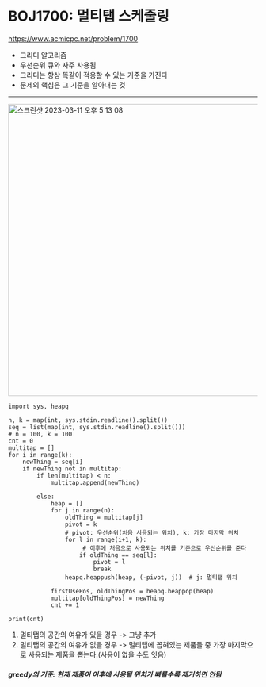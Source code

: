# BOJ1700: 멀티탭 스케줄링
<https://www.acmicpc.net/problem/1700>

+ 그리디 알고리즘
+ 우선순위 큐와 자주 사용됨
+ 그리디는 항상 똑같이 적용할 수 있는 기준을 가진다
+ 문제의 핵심은 그 기준을 알아내는 것
---
<img width="589" alt="스크린샷 2023-03-11 오후 5 13 08" src="https://user-images.githubusercontent.com/104095041/224473214-ad577a1c-e2d1-4fad-99fa-e6d3898568fb.png">

```
import sys, heapq

n, k = map(int, sys.stdin.readline().split())
seq = list(map(int, sys.stdin.readline().split()))
# n = 100, k = 100
cnt = 0
multitap = []
for i in range(k):
    newThing = seq[i]
    if newThing not in multitap:
        if len(multitap) < n:
            multitap.append(newThing)

        else:
            heap = []
            for j in range(n):
                oldThing = multitap[j]
                pivot = k
                # pivot: 우선순위(처음 사용되는 위치), k: 가장 마지막 위치
                for l in range(i+1, k):
                     # 이후에 처음으로 사용되는 위치를 기준으로 우선순위를 준다
                    if oldThing == seq[l]:
                        pivot = l
                        break
                heapq.heappush(heap, (-pivot, j))  # j: 멀티탭 위치

            firstUsePos, oldThingPos = heapq.heappop(heap)
            multitap[oldThingPos] = newThing
            cnt += 1

print(cnt)
```

1. 멀티탭의 공간의 여유가 있을 경우 -> 그냥 추가
2. 멀티탭의 공간의 여유가 없을 경우 -> 멀티탭에 꼽혀있는 제품들 중 가장 마지막으로 사용되는 제품을 뽑는다.(사용이 없을 수도 잇음)

##### greedy의 기준: 현재 제품이 이후에 사용될 위치가 빠를수록 제거하면 안됨